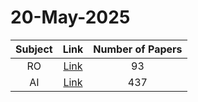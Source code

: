# 20-May-2025

| Subject | Link | Number of Papers |
|:-----:|:----:|:----------------:|
| RO | [Link](https://github.com/KJaebye/EmbodiedAI-Robotics-arXiv-Daily-Reporter/tree/main/20-May-2025/RO) | 93 |
| AI | [Link](https://github.com/KJaebye/EmbodiedAI-Robotics-arXiv-Daily-Reporter/tree/main/20-May-2025/AI) | 437 |
